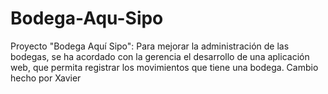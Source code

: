 # Bodega-Aqu-Sipo
Proyecto "Bodega Aquí Sipo":
Para mejorar la administración de las bodegas, se ha acordado con la gerencia el desarrollo de una aplicación web, que permita registrar los movimientos que tiene una bodega.
Cambio hecho por Xavier
